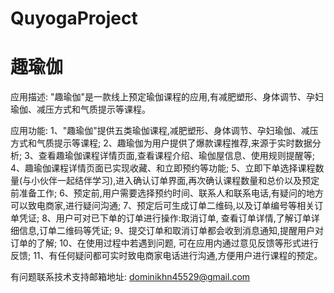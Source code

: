 # QuyogaProject
# 趣瑜伽

应用描述: "趣瑜伽"是一款线上预定瑜伽课程的应用,有减肥塑形、身体调节、孕妇瑜伽、减压方式和气质提示等课程。

应用功能: 
      1、"趣瑜伽"提供五类瑜伽课程,减肥塑形、身体调节、孕妇瑜伽、减压方式和气质提示等课程; 
      2、趣瑜伽为用户提供了爆款课程推荐,来源于实时数据分析; 
      3、查看趣瑜伽课程详情页面,查看课程介绍、瑜伽屋信息、使用规则提醒等; 
      4、趣瑜伽课程详情页面已实现收藏、和立即预约等功能; 
      5、立即下单选择课程数量(与小伙伴一起结伴学习),进入确认订单界面,再次确认课程数量和总价以及预定前准备工作; 
      6、预定前,用户需要选择预约时间、联系人和联系电话,有疑问的地方可以致电商家,进行疑问沟通; 
      7、预定后可生成订单二维码,以及订单编号等相关订单凭证; 
      8、用户可对已下单的订单进行操作:取消订单, 查看订单详情,了解订单详细信息,订单二维码等凭证; 
      9、提交订单和取消订单都会收到消息通知,提醒用户对订单的了解; 
      10、在使用过程中若遇到问题, 可在应用内通过意见反馈等形式进行反馈; 
      11、有任何疑问都可实时致电商家电话进行沟通,方便用户进行课程的预定。

有问题联系技术支持邮箱地址: dominikhn45529@gmail.com
